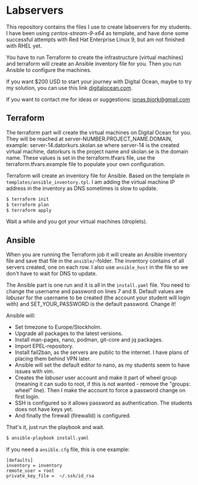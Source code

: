 # Labservers

This repository contains the files I use to create labservers for my students. I have been using _centos-stream-9-x64_ as template, and have done some successful attempts with Red Hat Enterprise Linux 9, but am not finished with RHEL yet.

You have to run Terraform to create the infrastructure (virtual machines) and terraform will create an Ansible inventory file for you. Then you run Ansible to configure the machines.

If you want $200 USD to start your journey with Digital Ocean, maybe to try my solution, you can use this link [digitalocean.com](https://tr.ee/84vg7U9mwm).

If you want to contact me for ideas or suggestions: jonas.bjork@gmail.com 

## Terraform

The terraform part will create the virtual machines on Digital Ocean for you. They will be reached at server-NUMBER.PROJECT_NAME.DOMAIN, example: server-14.datorkurs.skolan.se where server-14 is the created virtual machine, datorkurs is the project name and skolan.se is the domain name. These values is set in the terraform.tfvars file, use the terraform.tfvars.example file to populate your own configuration.

Terraform will create an inventory file for Ansible. Based on the template in `templates/ansible_inventory.tpl`. I am adding the virtual machine IP address in the inventory as DNS sometimes is slow to update. 

```sh
$ terraform init
$ terraform plan
$ terraform apply
```

Wait a while and you got your virtual machines (droplets).

## Ansible

When you are running the Terraform job it will create an Ansible inventory file and save that file in the `ansible/`-folder. The inventory contains of all servers created, one on each row. I also use `ansible_host` in the file so we don't have to wait for DNS to update.

The Ansible part is one run and it is all in the `install.yaml` file. You need to change the username and password on lines 7 and 8. Default values are _labuser_ for the username to be created (the account your student will login with) and SET_YOUR_PASSWORD is the default password. Change it!

Ansible will:
- Set timezone to Europe/Stockholm.
- Upgrade all packages to the latest versions.
- Install man-pages, nano, podman, git-core and jq packages.
- Import EPEL-repository.
- Install fail2ban, as the servers are public to the internet. I have plans of placing them behind VPN later.
- Ansible will set the default editor to nano, as my students seem to have issues with vim.
- Creates the _labuser_ user account and make it part of wheel group (meaning it can sudo to root, if this is not wanted - remove the "groups: wheel" line). Then I make the account to force a password change on first login.
- SSH is configured so it allows password as authentication. The students does not have keys yet.
- And finally the firewall (firewalld) is configured.

That's it, just run the playbook and wait.

```sh
$ ansible-playbook install.yaml
```

If you need a `ansible.cfg` file, this is one example:

```
[defaults]
inventory = inventory
remote_user = root
private_key_file =  ~/.ssh/id_rsa
```

